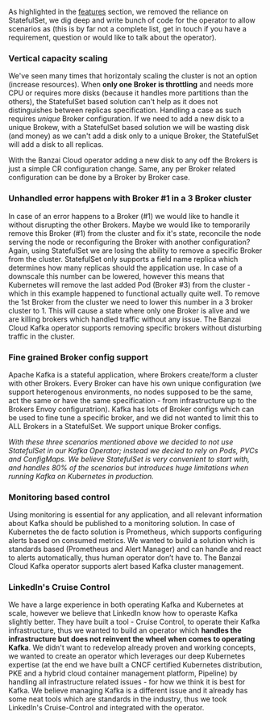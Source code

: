 As highlighted in the [features](features.md) section, we removed the reliance on StatefulSet, we dig deep and write bunch of code for the operator to allow scenarios as (this is by far not a complete list, get in touch if you have a requirement, question or would like to talk about the operator).


### Vertical capacity scaling

We've seen many times that horizontaly scaling the cluster is not an option (increase resources). When **only one Broker is throttling** and needs more CPU or requires more disks (because it handles more partitions than the others), the StatefulSet based solution can't help as it does not distinguishes between replicas specification. Handling a case as such requires *unique* Broker configuration. If we need to add a new disk to a unique Brokew, with a StatefulSet based solution we will be wasting disk (and money) as we can't add a disk only to a unique Broker, the StatefulSet will add a disk to all replicas.

With the Banzai Cloud operator adding a new disk to any odf the Brokers is just a simple CR configuration change. Same, any per Broker related configuration can be done by a Broker by Broker case.

### Unhandled error happens with Broker #1 in a 3 Broker cluster

In case of an error happens to a Broker (#1) we would like to handle it without disrupting the other Brokers. Maybe we would like to temporarily remove this Broker (#1) from the cluster and fix it's state, reconcile the node serving the node or reconfiguring the Broker with another configuration? Again, using StatefulSet we are losing the ability to remove a specific Broker from the cluster. StatefulSet only supports a field name replica which determines how many replicas should the application use. In case of a downscale this number can be lowered, however this means that Kubernetes will remove the last added Pod (Broker #3) from the cluster - which in this example happened to functional actually quite well. To remove the 1st Broker from the cluster we need to lower this number in a 3 broker cluster to 1. This will cause a state where only one Broker is alive and we are killing brokers which handled traffic without any issue. The Banzai Cloud Kafka operator supports removing specific brokers without disturbing traffic in the cluster.

### Fine grained Broker config support

Apache Kafka is a stateful application, where Brokers create/form a cluster with other Brokers. Every Broker can have his own unique configuration (we support heterogenous environments, no nodes supposed to be the same, act the same or have the same specification - from infrastructure up to the Brokers Envoy configuratrion). Kafka has lots of Broker configs which can be used to fine tune a specific broker, and we did not wanted to limit this to ALL Brokers in a StatefulSet. We support unique Broker configs.

*With these three scenarios mentioned above we decided to not use StatefulSet in our Kafka Operator; instead we decied to rely on Pods, PVCs and ConfigMaps. We believe StatefulSet is very convenient to start with, and handles 80% of the scenarios but introduces huge limitations when running Kafka on Kubernetes in production.* 

### Monitoring based control

Using monitoring is essential for any application, and all relevant information about Kafka should be published to a monitoring solution. In case of Kubernetes the de facto solution is Prometheus, which supports configuring alerts based on consumed metrics. We wanted to build a solution which is standards based (Prometheus and Alert Manager) and can handle and react to alerts automatically, thus human operator don’t have to. The Banzai Cloud Kafka operator supports alert based Kafka cluster management.

### LinkedIn's Cruise Control 

We have a large experience in both operating Kafka and Kubernetes at scale, however we believe that LinkedIn know how to operaste Kafka slightly better. They have built a tool - Cruise Control, to operate their Kafka infrastructure, thus we wanted to build an operator which **handles the infrastructure but does not reinvent the wheel when comes to operating Kafka**.  We didn't want to redevelop already proven and working concepts, we wanted to create an operator which leverages our deep Kubernetes expertise (at the end we have built a CNCF certified Kubernetes distribution, PKE and a hybrid cloud container management platform, Pipeline) by handling all infrastructure related issues - for how we think it is best for Kafka. We believe managing Kafka is a different issue and it already has some neat tools which are standards in the industry, thus we took LinkedIn's Cruise-Control and integrated with the operator.
